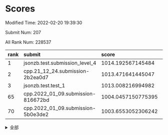 # Scores

Modified Time: 2022-02-20 19:39:30

Submit Num: 207

All Rank Num: 228537

| rank |               submit               |       score        |       sigma        | pk_num |
| :--- | :--------------------------------- | :----------------- | :----------------- | :----- |
| 1    | jsonzb.test.submission_level_4     | 1014.192567145484  | 0.8424764469388395 | 4417   |
| 2    | cpp.21_12_24.submission-2b2ea0d7   | 1013.471641445047  | 0.8022486860792807 | 4421   |
| 3    | jsonzb.test.test_1                 | 1013.008216994982  | 0.7821971948777087 | 4418   |
| 65   | cpp.2022_01_09.submission-816672bd | 1004.0457150775395 | 0.7092764356954758 | 4416   |
| 70   | cpp.2022_01_09.submission-5b0e3de2 | 1003.6553052306242 | 0.7207884848595429 | 4417   |


<details>
<summary>全部</summary>

| rank |                 submit                 |       score        |       sigma        | pk_num |
| :--- | :------------------------------------- | :----------------- | :----------------- | :----- |
| 1    | jsonzb.test.submission_level_4         | 1014.192567145484  | 0.8424764469388395 | 4417   |
| 2    | cpp.21_12_24.submission-2b2ea0d7       | 1013.471641445047  | 0.8022486860792807 | 4421   |
| 3    | jsonzb.test.test_1                     | 1013.008216994982  | 0.7821971948777087 | 4418   |
| 4    | gobigger.level_3.submission_level_3_1  | 1011.7418535693272 | 0.8113587386134063 | 4413   |
| 5    | gobigger.level_3.submission_level_3_30 | 1011.2382113126541 | 0.7762308433038708 | 4412   |
| 6    | gobigger.level_3.submission_level_3_0  | 1011.0382914789008 | 0.7968274198755195 | 4419   |
| 7    | gobigger.level_3.submission_level_3_11 | 1010.9994471204473 | 0.7454522164577426 | 4410   |
| 8    | gobigger.level_3.submission_level_3_4  | 1010.9904803201953 | 0.7624500504684387 | 4414   |
| 9    | gobigger.level_3.submission_level_3_44 | 1010.9728191342823 | 0.7756193839229425 | 4420   |
| 10   | gobigger.level_3.submission_level_3_9  | 1010.9350613119535 | 0.7585140016360038 | 4418   |
| 11   | gobigger.level_3.submission_level_3_22 | 1010.8036787965883 | 0.7579723259816018 | 4419   |
| 12   | gobigger.level_3.submission_level_3_47 | 1010.7927712583934 | 0.7549504144385698 | 4414   |
| 13   | gobigger.level_3.submission_level_3_46 | 1010.764105154066  | 0.7658971282914198 | 4415   |
| 14   | gobigger.level_3.submission_level_3_42 | 1010.7558205095304 | 0.7580723942979306 | 4421   |
| 15   | gobigger.level_3.submission_level_3_19 | 1010.747854822771  | 0.7986238372405169 | 4415   |
| 16   | gobigger.level_3.submission_level_3_39 | 1010.7468809380528 | 0.7942505507704617 | 4416   |
| 17   | gobigger.level_3.submission_level_3_33 | 1010.6271910394239 | 0.77238195526297   | 4416   |
| 18   | gobigger.level_3.submission_level_3_32 | 1010.4534244562881 | 0.7548794629057438 | 4417   |
| 19   | gobigger.level_3.submission_level_3_29 | 1010.3937506968167 | 0.7715868059188661 | 4419   |
| 20   | gobigger.level_3.submission_level_3_10 | 1010.330594568276  | 0.7526921481389514 | 4416   |
| 21   | gobigger.level_3.submission_level_3_5  | 1010.2920156614977 | 0.7746862952386875 | 4417   |
| 22   | gobigger.level_3.submission_level_3_8  | 1010.2697747250196 | 0.7587885637923333 | 4416   |
| 23   | gobigger.level_3.submission_level_3_25 | 1010.2274297185659 | 0.7575200846996796 | 4417   |
| 24   | gobigger.level_3.submission_level_3_48 | 1010.2053720914179 | 0.7794795784327614 | 4413   |
| 25   | gobigger.level_3.submission_level_3_28 | 1010.1857003932171 | 0.7352290460238704 | 4414   |
| 26   | gobigger.level_3.submission_level_3_35 | 1010.1602725220978 | 0.7633522918326991 | 4417   |
| 27   | gobigger.level_3.submission_level_3_40 | 1010.1528878806645 | 0.7561552580561509 | 4418   |
| 28   | gobigger.level_3.submission_level_3_15 | 1010.1506622907463 | 0.7554228411914523 | 4416   |
| 29   | gobigger.level_3.submission_level_3_31 | 1009.9991531896617 | 0.7374158193206073 | 4415   |
| 30   | gobigger.level_3.submission_level_3_13 | 1009.9977436546002 | 0.7444101670008642 | 4419   |
| 31   | gobigger.level_3.submission_level_3_2  | 1009.8629255342212 | 0.7442941721411231 | 4417   |
| 32   | gobigger.level_3.submission_level_3_24 | 1009.8582815730261 | 0.7655723426809584 | 4421   |
| 33   | gobigger.level_3.submission_level_3_37 | 1009.8095180296276 | 0.7534455513102608 | 4418   |
| 34   | gobigger.level_3.submission_level_3_12 | 1009.7475656201033 | 0.7568223958838463 | 4416   |
| 35   | gobigger.level_3.submission_level_3_14 | 1009.6612618719093 | 0.7567488282422496 | 4415   |
| 36   | gobigger.level_3.submission_level_3_3  | 1009.6085011537576 | 0.7659288886748952 | 4413   |
| 37   | gobigger.level_3.submission_level_3_26 | 1009.6033993904061 | 0.7847365769440212 | 4423   |
| 38   | gobigger.level_3.submission_level_3_34 | 1009.6010157488082 | 0.7535169806550338 | 4417   |
| 39   | gobigger.level_3.submission_level_3_49 | 1009.5539082109193 | 0.7707151922579891 | 4417   |
| 40   | gobigger.level_3.submission_level_3_38 | 1009.5176984503601 | 0.8006006660849029 | 4414   |
| 41   | gobigger.level_3.submission_level_3_27 | 1009.499591471999  | 0.7446824892827755 | 4418   |
| 42   | gobigger.level_3.submission_level_3_36 | 1009.4984590285171 | 0.7425179015449529 | 4413   |
| 43   | gobigger.level_3.submission_level_3_16 | 1009.4261683311048 | 0.7648408823882953 | 4415   |
| 44   | gobigger.level_3.submission_level_3_43 | 1009.3214138844623 | 0.7632690643687918 | 4417   |
| 45   | gobigger.level_3.submission_level_3_17 | 1009.3123936513115 | 0.7377406232300081 | 4412   |
| 46   | gobigger.level_3.submission_level_3_18 | 1009.1853505275623 | 0.738956185005952  | 4418   |
| 47   | gobigger.level_3.submission_level_3_6  | 1009.1003137992805 | 0.7539504347557586 | 4416   |
| 48   | gobigger.level_3.submission_level_3_21 | 1009.0787911599006 | 0.7408645419199098 | 4414   |
| 49   | gobigger.level_3.submission_level_3_20 | 1008.9776624609356 | 0.7431990081516221 | 4414   |
| 50   | gobigger.level_3.submission_level_3_41 | 1008.9633617357994 | 0.7666298022502595 | 4415   |
| 51   | gobigger.level_3.submission_level_3_7  | 1008.7435918222889 | 0.7516711502247042 | 4413   |
| 52   | gobigger.level_3.submission_level_3_23 | 1008.6762451537631 | 0.7381729193138049 | 4415   |
| 53   | gobigger.level_3.submission_level_3_45 | 1007.790525663785  | 0.7521476760007418 | 4417   |
| 54   | gobigger.level_1.submission_level_1_2  | 1004.9100961466278 | 0.7197768072581898 | 4416   |
| 55   | gobigger.level_1.submission_level_1_31 | 1004.8126291994081 | 0.739324355648238  | 4419   |
| 56   | gobigger.level_1.submission_level_1_6  | 1004.5602409034666 | 0.7239707631535253 | 4414   |
| 57   | gobigger.level_1.submission_level_1_43 | 1004.4610793227693 | 0.7238792137542474 | 4419   |
| 58   | gobigger.level_1.submission_level_1_21 | 1004.2936026866056 | 0.7045370900630894 | 4414   |
| 59   | gobigger.level_1.submission_level_1_40 | 1004.2870318322572 | 0.717587160308494  | 4412   |
| 60   | gobigger.level_1.submission_level_1_47 | 1004.1998422253479 | 0.7129927618213802 | 4419   |
| 61   | gobigger.level_1.submission_level_1_4  | 1004.162866360141  | 0.7119109271083099 | 4418   |
| 62   | gobigger.level_1.submission_level_1_26 | 1004.1273336012595 | 0.7251315852846169 | 4416   |
| 63   | gobigger.level_1.submission_level_1_8  | 1004.1020380932965 | 0.7293834498799743 | 4416   |
| 64   | gobigger.level_1.submission_level_1_5  | 1004.0540461791832 | 0.7218322619197819 | 4420   |
| 65   | cpp.2022_01_09.submission-816672bd     | 1004.0457150775395 | 0.7092764356954758 | 4416   |
| 66   | gobigger.level_1.submission_level_1_18 | 1003.9480671796649 | 0.7206320851954172 | 4422   |
| 67   | gobigger.level_1.submission_level_1_15 | 1003.9365647031424 | 0.7258630917188937 | 4417   |
| 68   | gobigger.level_1.submission_level_1_48 | 1003.9259663211404 | 0.7131023041120647 | 4418   |
| 69   | gobigger.level_1.submission_level_1_41 | 1003.7021178477542 | 0.7095054004050458 | 4417   |
| 70   | cpp.2022_01_09.submission-5b0e3de2     | 1003.6553052306242 | 0.7207884848595429 | 4417   |
| 71   | gobigger.level_1.submission_level_1_11 | 1003.5307804280621 | 0.7156071714608284 | 4416   |
| 72   | gobigger.level_1.submission_level_1_46 | 1003.4833179609318 | 0.7177704437772015 | 4414   |
| 73   | gobigger.level_1.submission_level_1_44 | 1003.4348957405144 | 0.7195270368048422 | 4414   |
| 74   | gobigger.level_1.submission_level_1_34 | 1003.3357017962672 | 0.7044421233301172 | 4414   |
| 75   | gobigger.level_1.submission_level_1_36 | 1003.1924725033329 | 0.7062131541490638 | 4421   |
| 76   | gobigger.level_1.submission_level_1_10 | 1003.1900006413691 | 0.7170265267583946 | 4415   |
| 77   | gobigger.level_1.submission_level_1_13 | 1003.1428808034516 | 0.7121425309922843 | 4417   |
| 78   | gobigger.level_1.submission_level_1_23 | 1003.129731864159  | 0.7060112803274269 | 4417   |
| 79   | gobigger.level_1.submission_level_1_12 | 1003.1087666123091 | 0.7198398486417009 | 4417   |
| 80   | gobigger.level_1.submission_level_1_38 | 1003.1028262120957 | 0.724838554097868  | 4415   |
| 81   | gobigger.level_1.submission_level_1_0  | 1003.0484500556041 | 0.7181056942236257 | 4419   |
| 82   | gobigger.level_1.submission_level_1_37 | 1003.0422804642338 | 0.7169873047527132 | 4416   |
| 83   | gobigger.level_1.submission_level_1_30 | 1003.0216607778698 | 0.705052961458144  | 4414   |
| 84   | gobigger.level_1.submission_level_1_7  | 1003.0195918844755 | 0.714422828069098  | 4407   |
| 85   | gobigger.level_1.submission_level_1_45 | 1002.904276390008  | 0.7091487407869953 | 4412   |
| 86   | gobigger.level_1.submission_level_1_32 | 1002.887771327639  | 0.7149236527584918 | 4414   |
| 87   | gobigger.level_1.submission_level_1_42 | 1002.8873026858031 | 0.7058607443997956 | 4413   |
| 88   | gobigger.level_1.submission_level_1_22 | 1002.8425411805521 | 0.7164714630244793 | 4419   |
| 89   | gobigger.level_1.submission_level_1_25 | 1002.7687772159709 | 0.7113673402741755 | 4418   |
| 90   | gobigger.level_1.submission_level_1_17 | 1002.7264260673901 | 0.708118644006585  | 4415   |
| 91   | gobigger.level_1.submission_level_1_14 | 1002.6700774774624 | 0.7181793867912711 | 4414   |
| 92   | gobigger.level_1.submission_level_1_9  | 1002.5214749259733 | 0.713225883616298  | 4416   |
| 93   | gobigger.level_1.submission_level_1_33 | 1002.4723777629195 | 0.7229625410933502 | 4417   |
| 94   | gobigger.level_1.submission_level_1_3  | 1002.4683578272331 | 0.7120467469000648 | 4419   |
| 95   | gobigger.level_1.submission_level_1_29 | 1002.329190591687  | 0.7068280714330876 | 4414   |
| 96   | gobigger.level_1.submission_level_1_19 | 1002.3057472779653 | 0.7149547507897674 | 4417   |
| 97   | gobigger.level_1.submission_level_1_39 | 1002.2609162230732 | 0.7090060244238486 | 4420   |
| 98   | gobigger.level_1.submission_level_1_24 | 1002.2088389282394 | 0.7135048572505075 | 4418   |
| 99   | gobigger.level_1.submission_level_1_27 | 1002.1876197848009 | 0.7257703559208493 | 4416   |
| 100  | gobigger.level_1.submission_level_1_49 | 1002.1700223487329 | 0.7173309371371777 | 4417   |
| 101  | gobigger.level_1.submission_level_1_16 | 1002.1329932312929 | 0.7115694340028857 | 4413   |
| 102  | gobigger.level_1.submission_level_1_20 | 1002.1223576563784 | 0.7144000575500806 | 4419   |
| 103  | gobigger.level_1.submission_level_1_35 | 1001.9892318936998 | 0.71588073291254   | 4419   |
| 104  | gobigger.level_1.submission_level_1_1  | 1001.8829158520978 | 0.7109957209826612 | 4419   |
| 105  | gobigger.level_1.submission_level_1_28 | 1001.4916531240953 | 0.717844732989299  | 4415   |
| 106  | gobigger.random.submission_random_12   | 998.0385636007139  | 0.712993199104635  | 4416   |
| 107  | gobigger.random.submission_random_10   | 997.946843591499   | 0.704533264320475  | 4414   |
| 108  | gobigger.random.submission_random_24   | 997.2541636282941  | 0.7069984634762791 | 4409   |
| 109  | gobigger.random.submission_random_29   | 997.2287731026455  | 0.7029180597771632 | 4416   |
| 110  | gobigger.random.submission_random_25   | 997.075381188561   | 0.7132620822794927 | 4416   |
| 111  | gobigger.random.submission_random_5    | 997.0741836469529  | 0.7064247897519927 | 4416   |
| 112  | gobigger.random.submission_random_46   | 996.699997671666   | 0.7091112440413885 | 4415   |
| 113  | gobigger.random.submission_random_19   | 996.6023283552892  | 0.7098058053808511 | 4415   |
| 114  | gobigger.random.submission_random_23   | 996.54834248973    | 0.6994754257977717 | 4421   |
| 115  | gobigger.random.submission_random_1    | 996.509753632012   | 0.6923692477983062 | 4417   |
| 116  | gobigger.random.submission_random_8    | 996.5080039395585  | 0.705562344631829  | 4414   |
| 117  | gobigger.random.submission_random_28   | 996.4656737306126  | 0.7055546548197248 | 4412   |
| 118  | gobigger.random.submission_random_43   | 996.3908864000948  | 0.7027407011925535 | 4417   |
| 119  | gobigger.random.submission_random_13   | 996.3759145249643  | 0.712257494659176  | 4413   |
| 120  | gobigger.random.submission_random_33   | 996.3375997376475  | 0.7197570921643159 | 4415   |
| 121  | gobigger.random.submission_random_22   | 996.3255605505884  | 0.7095800529467098 | 4414   |
| 122  | gobigger.random.submission_random_18   | 996.2593627913944  | 0.710643760450947  | 4414   |
| 123  | gobigger.random.submission_random_49   | 996.2534219458586  | 0.6990550593473621 | 4415   |
| 124  | gobigger.random.submission_random_30   | 996.0957532981229  | 0.7097714773488684 | 4415   |
| 125  | gobigger.random.submission_random_35   | 996.0751364167346  | 0.7206039000576453 | 4417   |
| 126  | gobigger.random.submission_random_7    | 996.042934493026   | 0.7051759281436192 | 4415   |
| 127  | gobigger.random.submission_random_11   | 996.0330776591044  | 0.7308996886309187 | 4414   |
| 128  | gobigger.random.submission_random_6    | 996.0236783522569  | 0.7129827562824287 | 4420   |
| 129  | gobigger.random.submission_random_26   | 996.0169844417171  | 0.7130959345261086 | 4419   |
| 130  | gobigger.random.submission_random_27   | 995.7391911062605  | 0.7129458823512117 | 4420   |
| 131  | gobigger.random.submission_random_42   | 995.7292645463388  | 0.7174826748515346 | 4415   |
| 132  | gobigger.random.submission_random_31   | 995.7241485135906  | 0.7205676012496254 | 4415   |
| 133  | gobigger.random.submission_random_32   | 995.7121360066113  | 0.7207421332066255 | 4423   |
| 134  | gobigger.random.submission_random_9    | 995.7058047327313  | 0.7037363162507477 | 4411   |
| 135  | gobigger.random.submission_random_21   | 995.6774392419692  | 0.7057042699332804 | 4416   |
| 136  | gobigger.random.submission_random_16   | 995.6712228632184  | 0.7066601343493562 | 4419   |
| 137  | gobigger.random.submission_random_17   | 995.6515673872635  | 0.7139707376693318 | 4419   |
| 138  | gobigger.random.submission_random_15   | 995.6461750078339  | 0.7072775928583103 | 4414   |
| 139  | gobigger.random.submission_random_36   | 995.6109150201212  | 0.7116341492927561 | 4416   |
| 140  | gobigger.random.submission_random_48   | 995.5867245086097  | 0.7181226463637764 | 4415   |
| 141  | gobigger.random.submission_random_38   | 995.4283134391667  | 0.7178313423938126 | 4416   |
| 142  | gobigger.random.submission_random_37   | 995.3521614232069  | 0.716585624906081  | 4416   |
| 143  | gobigger.random.submission_random_0    | 995.2456338260941  | 0.7077289978964613 | 4416   |
| 144  | gobigger.random.submission_random_14   | 995.2003063051044  | 0.7033600419726566 | 4414   |
| 145  | gobigger.random.submission_random_20   | 995.1750658207853  | 0.7157282798494141 | 4416   |
| 146  | gobigger.random.submission_random_40   | 995.047716498676   | 0.7212875081204618 | 4418   |
| 147  | gobigger.random.submission_random_44   | 995.036250248298   | 0.7115905982681938 | 4418   |
| 148  | gobigger.random.submission_random_3    | 994.9887940126396  | 0.7222287977823154 | 4416   |
| 149  | gobigger.random.submission_random_2    | 994.968504785712   | 0.7171896220399924 | 4414   |
| 150  | gobigger.random.submission_random_47   | 994.9347461670429  | 0.7150332653711147 | 4417   |
| 151  | gobigger.random.submission_random_45   | 994.9306798653098  | 0.7254034206594919 | 4413   |
| 152  | gobigger.random.submission_random_4    | 994.8749882662469  | 0.717900739153521  | 4416   |
| 153  | gobigger.random.submission_random_39   | 994.6098303470055  | 0.7090390757527257 | 4416   |
| 154  | gobigger.random.submission_random_41   | 994.5767522967749  | 0.737256036716594  | 4418   |
| 155  | gobigger.random.submission_random_34   | 994.2936798320998  | 0.7121305987376029 | 4421   |
| 156  | gobigger.level_2.submission_level_2_15 | 994.07992327611    | 0.7405808577772152 | 4415   |
| 157  | gobigger.level_2.submission_level_2_26 | 994.0023561405584  | 0.7263104363192641 | 4417   |
| 158  | gobigger.level_2.submission_level_2_7  | 993.6718715209847  | 0.7371722298801974 | 4414   |
| 159  | gobigger.level_2.submission_level_2_34 | 993.6195643739951  | 0.7272638195267745 | 4410   |
| 160  | gobigger.level_2.submission_level_2_13 | 993.5919611764234  | 0.7348960065752537 | 4419   |
| 161  | gobigger.level_2.submission_level_2_38 | 993.5563659052746  | 0.7445645535572999 | 4419   |
| 162  | gobigger.level_2.submission_level_2_6  | 993.3085433148294  | 0.7325502843037429 | 4414   |
| 163  | gobigger.level_2.submission_level_2_9  | 993.2098841592322  | 0.7491216860191793 | 4414   |
| 164  | gobigger.level_2.submission_level_2_21 | 993.2094949327894  | 0.7477613562836694 | 4417   |
| 165  | gobigger.level_2.submission_level_2_4  | 993.0157827731184  | 0.7231765823212462 | 4416   |
| 166  | gobigger.level_2.submission_level_2_18 | 992.9855825540781  | 0.7319216887449008 | 4412   |
| 167  | gobigger.level_2.submission_level_2_11 | 992.9788970388449  | 0.7444293154248903 | 4416   |
| 168  | gobigger.level_2.submission_level_2_47 | 992.8983020654341  | 0.7254136320778    | 4416   |
| 169  | gobigger.level_2.submission_level_2_2  | 992.8470426390523  | 0.7400313421711733 | 4413   |
| 170  | gobigger.level_2.submission_level_2_1  | 992.7918596695511  | 0.7278761493094539 | 4422   |
| 171  | gobigger.level_2.submission_level_2_30 | 992.7793286891199  | 0.7346658896756556 | 4416   |
| 172  | gobigger.level_2.submission_level_2_5  | 992.7560474252579  | 0.7484399622039877 | 4418   |
| 173  | gobigger.level_2.submission_level_2_37 | 992.7399624164373  | 0.7304049607627368 | 4418   |
| 174  | gobigger.level_2.submission_level_2_14 | 992.6604168144459  | 0.7375690106601505 | 4420   |
| 175  | gobigger.level_2.submission_level_2_40 | 992.634583799977   | 0.7471612819202497 | 4417   |
| 176  | gobigger.level_2.submission_level_2_46 | 992.5417922249655  | 0.7430791578351736 | 4416   |
| 177  | gobigger.level_2.submission_level_2_43 | 992.4596135715296  | 0.7307601336444447 | 4413   |
| 178  | gobigger.level_2.submission_level_2_22 | 992.3662371667324  | 0.7298407826519745 | 4421   |
| 179  | gobigger.level_2.submission_level_2_19 | 992.3088305615977  | 0.7418284309873235 | 4419   |
| 180  | gobigger.level_2.submission_level_2_28 | 992.3044496600924  | 0.7546455799449797 | 4409   |
| 181  | gobigger.level_2.submission_level_2_25 | 992.1194038465046  | 0.7394927559728163 | 4415   |
| 182  | gobigger.level_2.submission_level_2_12 | 992.100318209167   | 0.7494733406026302 | 4413   |
| 183  | gobigger.level_2.submission_level_2_24 | 992.0285463291156  | 0.7437643029449086 | 4414   |
| 184  | gobigger.level_2.submission_level_2_29 | 992.0205517478518  | 0.7484272193845277 | 4417   |
| 185  | gobigger.level_2.submission_level_2_8  | 991.9826294682474  | 0.7474099120622258 | 4416   |
| 186  | gobigger.level_2.submission_level_2_23 | 991.9416051398396  | 0.7496203021138127 | 4418   |
| 187  | gobigger.level_2.submission_level_2_16 | 991.9213740800394  | 0.7723324420133025 | 4419   |
| 188  | gobigger.level_2.submission_level_2_41 | 991.7901279546029  | 0.743815001027096  | 4418   |
| 189  | gobigger.level_2.submission_level_2_10 | 991.771291907698   | 0.7389483858204532 | 4416   |
| 190  | gobigger.level_2.submission_level_2_33 | 991.7683863350741  | 0.7488175396741562 | 4413   |
| 191  | gobigger.level_2.submission_level_2_31 | 991.7670962738762  | 0.7344046775487656 | 4417   |
| 192  | gobigger.level_2.submission_level_2_48 | 991.7656604262585  | 0.7471378369620777 | 4417   |
| 193  | gobigger.level_2.submission_level_2_42 | 991.4944846940596  | 0.7373062751642566 | 4417   |
| 194  | gobigger.level_2.submission_level_2_49 | 991.4943357323201  | 0.7413047531174259 | 4419   |
| 195  | gobigger.level_2.submission_level_2_3  | 991.4022025154588  | 0.7526016558402231 | 4418   |
| 196  | gobigger.level_2.submission_level_2_45 | 991.355415853023   | 0.7638347983105744 | 4419   |
| 197  | gobigger.level_2.submission_level_2_0  | 991.3122084335467  | 0.7579113262202547 | 4412   |
| 198  | gobigger.level_2.submission_level_2_17 | 991.2995555633864  | 0.7644705459272446 | 4420   |
| 199  | gobigger.level_2.submission_level_2_20 | 990.9546083070978  | 0.7407697149671458 | 4417   |
| 200  | gobigger.level_2.submission_level_2_35 | 990.8377162015389  | 0.7764665700671279 | 4415   |
| 201  | gobigger.level_2.submission_level_2_32 | 990.7664843250461  | 0.7457224539973738 | 4419   |
| 202  | gobigger.level_2.submission_level_2_36 | 990.735530984022   | 0.7825311696315275 | 4421   |
| 203  | gobigger.level_2.submission_level_2_44 | 990.3218214807057  | 0.7627575030010192 | 4418   |
| 204  | gobigger.level_2.submission_level_2_39 | 990.1749342825362  | 0.7867504288390647 | 4415   |
| 205  | gobigger.level_2.submission_level_2_27 | 989.5261776120104  | 0.7720710042266319 | 4410   |
| 206  | gobigger.none.submission_none_1        | 978.6510553148994  | 1.2345259031497435 | 4421   |
| 207  | gobigger.none.submission_none_0        | 977.017713124549   | 1.3930460664658573 | 4409   |

</details>
